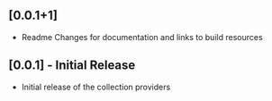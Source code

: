 ## [0.0.1+1]

* Readme Changes for documentation and links to build resources

## [0.0.1] - Initial Release

* Initial release of the collection providers

